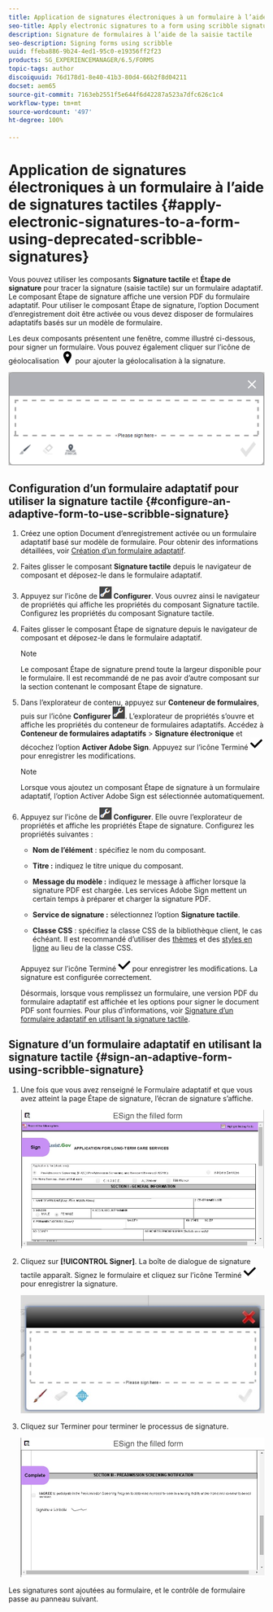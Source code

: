 ```yaml
---
title: Application de signatures électroniques à un formulaire à l’aide de signatures tactiles
seo-title: Apply electronic signatures to a form using scribble signatures
description: Signature de formulaires à l’aide de la saisie tactile
seo-description: Signing forms using scribble
uuid: ffeba886-9b24-4ed1-95c0-e19356ff2f23
products: SG_EXPERIENCEMANAGER/6.5/FORMS
topic-tags: author
discoiquuid: 76d178d1-8e40-41b3-80d4-66b2f8d04211
docset: aem65
source-git-commit: 7163eb2551f5e644f6d42287a523a7dfc626c1c4
workflow-type: tm+mt
source-wordcount: '497'
ht-degree: 100%

---
```



# Application de signatures électroniques à un formulaire à l’aide de signatures tactiles {#apply-electronic-signatures-to-a-form-using-deprecated-scribble-signatures}

Vous pouvez utiliser les composants **Signature tactile** et **Étape de signature** pour tracer la signature (saisie tactile) sur un formulaire adaptatif. Le composant Étape de signature affiche une version PDF du formulaire adaptatif. Pour utiliser le composant Étape de signature, l’option Document d’enregistrement doit être activée ou vous devez disposer de formulaires adaptatifs basés sur un modèle de formulaire.

Les deux composants présentent une fenêtre, comme illustré ci-dessous, pour signer un formulaire. Vous pouvez également cliquer sur l’icône de géolocalisation ![aem_6_3_geolocation](assets/aem_6_3_geolocation.png) pour ajouter la géolocalisation à la signature.

![Boîte de dialogue de signature tactile](assets/scribble-signature.png)

## Configuration d’un formulaire adaptatif pour utiliser la signature tactile {#configure-an-adaptive-form-to-use-scribble-signature}

1. Créez une option Document d’enregistrement activée ou un formulaire adaptatif basé sur modèle de formulaire. Pour obtenir des informations détaillées, voir [Création d’un formulaire adaptatif](creating-adaptive-form.md).
1. Faites glisser le composant **Signature tactile** depuis le navigateur de composant et déposez-le dans le formulaire adaptatif.
1. Appuyez sur l’icône de ![configuration](assets/configure.png) **Configurer**. Vous ouvrez ainsi le navigateur de propriétés qui affiche les propriétés du composant Signature tactile. Configurez les propriétés du composant Signature tactile.
1. Faites glisser le composant Étape de signature depuis le navigateur de composant et déposez-le dans le formulaire adaptatif.

   >[!NOTE]
   >
   >Le composant Étape de signature prend toute la largeur disponible pour le formulaire. Il est recommandé de ne pas avoir d’autre composant sur la section contenant le composant Étape de signature.

1. Dans l’explorateur de contenu, appuyez sur **Conteneur de formulaires**, puis sur l’icône **Configurer** ![](assets/configure.png). L’explorateur de propriétés s’ouvre et affiche les propriétés du conteneur de formulaires adaptatifs. Accédez à **Conteneur de formulaires adaptatifs** > **Signature électronique** et décochez l’option **Activer Adobe Sign**. Appuyez sur l’icône Terminé ![aem_6_3_forms_save](assets/aem_6_3_forms_save.png) pour enregistrer les modifications.

   >[!NOTE]
   >
   >Lorsque vous ajoutez un composant Étape de signature à un formulaire adaptatif, l’option Activer Adobe Sign est sélectionnée automatiquement.

1. Appuyez sur l’icône de ![configuration](assets/configure.png) **Configurer**. Elle ouvre l’explorateur de propriétés et affiche les propriétés Étape de signature. Configurez les propriétés suivantes :

   * **Nom de l’élément** : spécifiez le nom du composant.

   * **Titre :** indiquez le titre unique du composant.
   * **Message du modèle :** indiquez le message à afficher lorsque la signature PDF est chargée. Les services Adobe Sign mettent un certain temps à préparer et charger la signature PDF.
   * **Service de signature :** sélectionnez l’option **Signature tactile**.

   * **Classe CSS** : spécifiez la classe CSS de la bibliothèque client, le cas échéant. Il est recommandé d’utiliser des [thèmes](themes.md) et des [styles en ligne](inline-style-adaptive-forms.md) au lieu de la classe CSS.

   Appuyez sur l’icône Terminé ![aem_6_3_forms_save](assets/aem_6_3_forms_save.png) pour enregistrer les modifications. La signature est configurée correctement.

   Désormais, lorsque vous remplissez un formulaire, une version PDF du formulaire adaptatif est affichée et les options pour signer le document PDF sont fournies. Pour plus d’informations, voir [Signature d’un formulaire adaptatif en utilisant la signature tactile](signing-forms-using-scribble.md#sign-an-adaptive-form-using-scribble-signature).

## Signature d’un formulaire adaptatif en utilisant la signature tactile {#sign-an-adaptive-form-using-scribble-signature}

1. Une fois que vous avez renseigné le Formulaire adaptatif et que vous avez atteint la page Étape de signature, l’écran de signature s’affiche.

   ![Écran de signature de la page EchoSign](assets/esignscribblesign.jpg)

1. Cliquez sur **[!UICONTROL Signer]**. La boîte de dialogue de signature tactile apparaît. Signez le formulaire et cliquez sur l’icône Terminé ![aem_6_3_forms_save](assets/aem_6_3_forms_save.png) pour enregistrer la signature.

   ![Boîte de dialogue de signature tactile](assets/scribblewidget.jpg)

1. Cliquez sur Terminer pour terminer le processus de signature.

   ![Terminer le processus de signature](assets/scribblecomplete.jpg)

Les signatures sont ajoutées au formulaire, et le contrôle de formulaire passe au panneau suivant.

